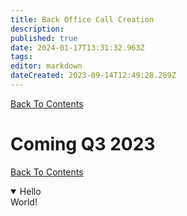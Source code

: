 ```yaml
---
title: Back Office Call Creation
description: 
published: true
date: 2024-01-17T13:31:32.963Z
tags: 
editor: markdown
dateCreated: 2023-09-14T12:49:28.289Z
---
```


[Back To Contents](.)

# <div id="test"> Coming Q3 2023 </div>






[Back To Contents](.)

<details open>
  <summary>Hello</summary>
  World!
</details>